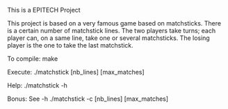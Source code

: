 This is a EPITECH Project

This project is based on a very famous game based on matchsticks.
There is a certain number of matchstick lines.
The two players take turns; each player can, on a same line, take one or several matchsticks.
The losing player is the one to take the last matchstick.

 To compile:
        make

 Execute:
        ./matchstick [nb_lines] [max_matches]

 Help:
        ./matchstick -h

 Bonus:
        See -h
        ./matchstick -c [nb_lines] [max_matches]